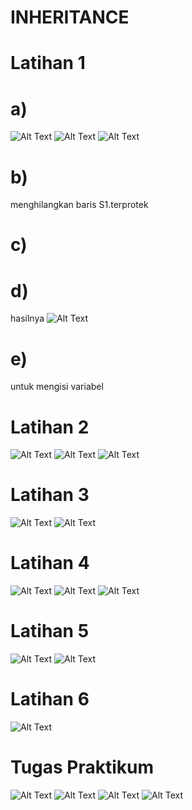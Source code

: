 # INHERITANCE

# Latihan 1
# a)
![Alt Text](https://github.com/divamaretta/INHERITANCE/blob/master/Screenshot%20(389).png)
![Alt Text](https://github.com/divamaretta/INHERITANCE/blob/master/Screenshot%20(390).png)
![Alt Text](https://github.com/divamaretta/INHERITANCE/blob/master/Screenshot%20(391).png)
# b)
menghilangkan baris S1.terprotek
# c)
# d)
hasilnya
![Alt Text](https://github.com/divamaretta/INHERITANCE/blob/master/Screenshot%20(392).png)
# e)
untuk mengisi variabel

# Latihan 2
![Alt Text](https://github.com/divamaretta/INHERITANCE/blob/master/Screenshot%20(393).png)
![Alt Text](https://github.com/divamaretta/INHERITANCE/blob/master/Screenshot%20(395).png)
![Alt Text](https://github.com/divamaretta/INHERITANCE/blob/master/Screenshot%20(396).png)

# Latihan 3
![Alt Text](https://github.com/divamaretta/INHERITANCE/blob/master/Screenshot%20(397).png)
![Alt Text](https://github.com/divamaretta/INHERITANCE/blob/master/Screenshot%20(398).png)

# Latihan 4
![Alt Text](https://github.com/divamaretta/INHERITANCE/blob/master/Screenshot%20(399).png)
![Alt Text](https://github.com/divamaretta/INHERITANCE/blob/master/Screenshot%20(400).png)
![Alt Text](https://github.com/divamaretta/INHERITANCE/blob/master/Screenshot%20(401).png)

# Latihan 5
![Alt Text](https://github.com/divamaretta/INHERITANCE/blob/master/Screenshot%20(402).png)
![Alt Text](https://github.com/divamaretta/INHERITANCE/blob/master/Screenshot%20(403).png)

# Latihan 6
![Alt Text](https://github.com/divamaretta/INHERITANCE/blob/master/Screenshot%20(404).png)

# Tugas Praktikum

![Alt Text](https://github.com/divamaretta/INHERITANCE/blob/master/Screenshot%20(405).png)
![Alt Text](https://github.com/divamaretta/INHERITANCE/blob/master/Screenshot%20(406).png)
![Alt Text](https://github.com/divamaretta/INHERITANCE/blob/master/Screenshot%20(407).png)
![Alt Text](https://github.com/divamaretta/INHERITANCE/blob/master/Screenshot%20(408).png)

